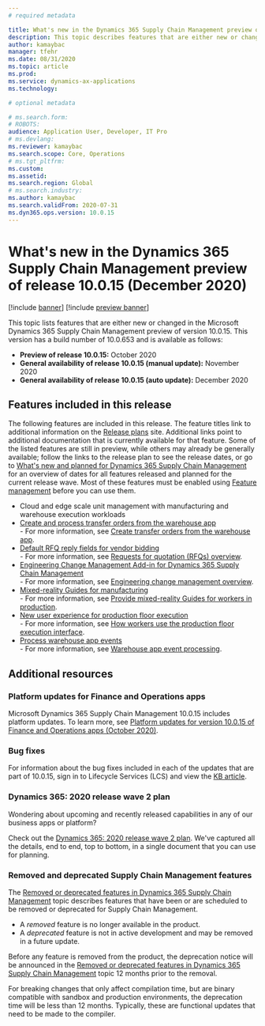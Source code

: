 ```yaml
---
# required metadata

title: What's new in the Dynamics 365 Supply Chain Management preview of release 10.0.15 (December 2020)
description: This topic describes features that are either new or changed in Dynamics 365 Supply Chain Management 10.0.15. 
author: kamaybac
manager: tfehr
ms.date: 08/31/2020
ms.topic: article
ms.prod: 
ms.service: dynamics-ax-applications
ms.technology: 

# optional metadata

# ms.search.form: 
# ROBOTS: 
audience: Application User, Developer, IT Pro
# ms.devlang: 
ms.reviewer: kamaybac
ms.search.scope: Core, Operations
# ms.tgt_pltfrm: 
ms.custom: 
ms.assetid: 
ms.search.region: Global
# ms.search.industry: 
ms.author: kamaybac
ms.search.validFrom: 2020-07-31 
ms.dyn365.ops.version: 10.0.15
---
```


# What's new in the Dynamics 365 Supply Chain Management preview of release 10.0.15 (December 2020)

[!include [banner](../includes/banner.md)]
[!include [preview banner](../includes/preview-banner.md)]

This topic lists features that are either new or changed in the Microsoft Dynamics 365 Supply Chain Management preview of version 10.0.15. This version has a build number of 10.0.653 <!-- KFM: Find final build number --> and is available as follows:

- **Preview of release 10.0.15:** October 2020
- **General availability of release 10.0.15 (manual update):** November 2020
- **General availability of release 10.0.15 (auto update):** December 2020

## Features included in this release

The following features are included in this release. The feature titles link to additional information on the [Release plans](https://docs.microsoft.com/dynamics365/release-plans/) site. Additional links point to additional documentation that is currently available for that feature. Some of the listed features are still in preview, while others may already be generally available; follow the links to the release plan to see the release dates, or go to [What's new and planned for Dynamics 365 Supply Chain Management](https://docs.microsoft.com/dynamics365-release-plan/2020wave2/finance-operations/dynamics365-supply-chain-management/planned-features) for an overview of dates for all features released and planned for the current release wave. Most of these features must be enabled using [Feature management](../../fin-ops-core/fin-ops/get-started/feature-management/feature-management-overview.md) before you can use them.

- Cloud and edge scale unit management with manufacturing and warehouse execution workloads
- [Create and process transfer orders from the warehouse app](https://docs.microsoft.com/dynamics365-release-plan/2020wave2/finance-operations/dynamics365-supply-chain-management/ad-hoc-transfer-order-creation-warehousing-mobile-app)<br> - For more information, see [Create transfer orders from the warehouse app](../warehousing/create-transfer-order-from-warehouse-app.md).
- [Default RFQ reply fields for vendor bidding](https://docs.microsoft.com/dynamics365-release-plan/2020wave2/finance-operations/dynamics365-supply-chain-management/default-rfq-reply-fields-for-vendor-bidding)<br> - For more information, see [Requests for quotation (RFQs) overview](../procurement/request-quotations.md).
- [Engineering Change Management Add-in for Dynamics 365 Supply Chain Management](https://docs.microsoft.com/dynamics365-release-plan/2020wave2/finance-operations/dynamics365-supply-chain-management/engineering-change-management)<br> - For more information, see [Engineering change management overview](../engineering-change-management/product-engineering-overview.md).
- [Mixed-reality Guides for manufacturing](https://docs.microsoft.com/dynamics365-release-plan/2020wave2/finance-operations/dynamics365-supply-chain-management/mixed-reality-guides-manufacturing)<br> - For more information, see [Provide mixed-reality Guides for workers in production](../production-control/instruction-guides-in-production-overview.md).
- [New user experience for production floor execution](https://docs.microsoft.com/dynamics365-release-plan/2020wave2/finance-operations/dynamics365-supply-chain-management/mes-terminal-enhancements-discrete-manufacturing)<br> - For more information, see [How workers use the production floor execution interface](../production-control/production-floor-execution-use.md).
- [Process warehouse app events](https://docs.microsoft.com/dynamics365-release-plan/2020wave2/finance-operations/dynamics365-supply-chain-management/process-warehouse-app-events)<br> - For more information, see [Warehouse app event processing](../warehousing/warehouse-app-events.md).

## Additional resources

### Platform updates for Finance and Operations apps

Microsoft Dynamics 365 Supply Chain Management 10.0.15 includes platform updates. To learn more, see [Platform updates for version 10.0.15 of Finance and Operations apps (October 2020)](../../fin-ops-core/dev-itpro/get-started/whats-new-platform-updates-10-0-15.md). <!-- KFM: Find final link -->

### Bug fixes

For information about the bug fixes included in each of the updates that are part of 10.0.15, sign in to Lifecycle Services (LCS) and view the [KB article](https://fix.lcs.dynamics.com/Issue/Details?bugId=488609&dbType=3&qc=8251e8e1d5e2386de850599926c1adc3fec8e2ba25308036d22cdfe0a1c28fc7). <!-- KFM: Find final link -->

### Dynamics 365: 2020 release wave 2 plan

Wondering about upcoming and recently released capabilities in any of our business apps or platform?

Check out the [Dynamics 365: 2020 release wave 2 plan](https://docs.microsoft.com/dynamics365-release-plan/2020wave2/index). We've captured all the details, end to end, top to bottom, in a single document that you can use for planning.

### Removed and deprecated Supply Chain Management features

The [Removed or deprecated features in Dynamics 365 Supply Chain Management](removed-deprecated-features-scm-updates.md) topic describes features that have been or are scheduled to be removed or deprecated for Supply Chain Management.

- A *removed* feature is no longer available in the product.
- A *deprecated* feature is not in active development and may be removed in a future update.

Before any feature is removed from the product, the deprecation notice will be announced in the [Removed or deprecated features in Dynamics 365 Supply Chain Management](removed-deprecated-features-scm-updates.md) topic 12 months prior to the removal.

For breaking changes that only affect compilation time, but are binary compatible with sandbox and production environments, the deprecation time will be less than 12 months. Typically, these are functional updates that need to be made to the compiler.
